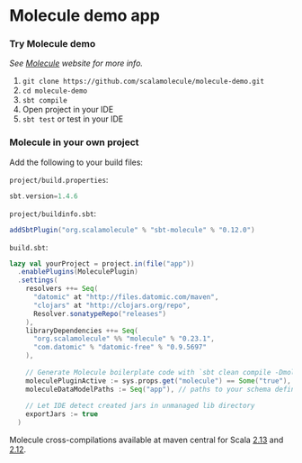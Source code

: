 # Molecule demo app

### Try Molecule demo

_See [Molecule](http://scalamolecule.org) website for more info._



1. `git clone https://github.com/scalamolecule/molecule-demo.git`
2. `cd molecule-demo`
3. `sbt compile`
4. Open project in your IDE
5. `sbt test` or test in your IDE


### Molecule in your own project

Add the following to your build files: 

`project/build.properties`:

```scala
sbt.version=1.4.6
```

`project/buildinfo.sbt`:

```scala
addSbtPlugin("org.scalamolecule" % "sbt-molecule" % "0.12.0")
```

`build.sbt`:

```scala
lazy val yourProject = project.in(file("app"))
  .enablePlugins(MoleculePlugin)
  .settings(
    resolvers ++= Seq(
      "datomic" at "http://files.datomic.com/maven",
      "clojars" at "http://clojars.org/repo",
      Resolver.sonatypeRepo("releases")
    ),
    libraryDependencies ++= Seq(
      "org.scalamolecule" %% "molecule" % "0.23.1",
      "com.datomic" % "datomic-free" % "0.9.5697"
    ),
    
    // Generate Molecule boilerplate code with `sbt clean compile -Dmolecule=true`
    moleculePluginActive := sys.props.get("molecule") == Some("true"),
    moleculeDataModelPaths := Seq("app"), // paths to your schema definition files...
    
    // Let IDE detect created jars in unmanaged lib directory
    exportJars := true
  )
```
Molecule cross-compilations available at maven central for Scala 
[2.13](https://oss.sonatype.org/content/repositories/releases/org/scalamolecule/sbt-molecule_2.13.1/) and
[2.12](https://oss.sonatype.org/content/repositories/releases/org/scalamolecule/sbt-molecule_2.12.10/).

